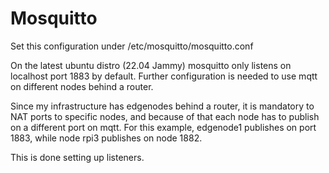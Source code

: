 # Mosquitto

Set this configuration under /etc/mosquitto/mosquitto.conf

On the latest ubuntu distro (22.04 Jammy) mosquitto only listens on localhost port 1883 by default. Further configuration is needed to use mqtt on different nodes behind a router.

Since my infrastructure has edgenodes behind a router, it is mandatory to NAT ports to specific nodes, and because of that each node has to publish on a different port on mqtt. For this example, edgenode1 publishes on port 1883, while node rpi3 publishes on node 1882.

This is done setting up listeners.
